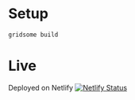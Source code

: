 # Setup
`gridsome build`

# Live
Deployed on Netlify
[![Netlify Status](https://api.netlify.com/api/v1/badges/95c7acd6-5b60-4e4f-a9b7-494ce434220b/deploy-status)](https://app.netlify.com/sites/adoring-volhard-3dc017/deploys)


